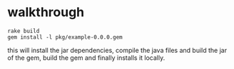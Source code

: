 # walkthrough #

    rake build
	gem install -l pkg/example-0.0.0.gem

this will install the jar dependencies, compile the java files and build the jar of the gem, build the gem and finally installs it locally.
